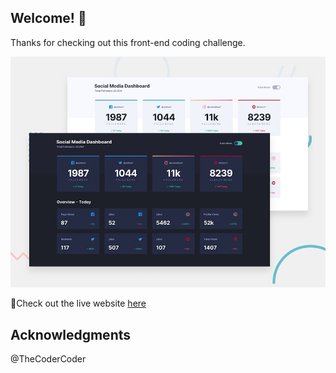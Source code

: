 
## Welcome! 👋

Thanks for checking out this front-end coding challenge.

![Design preview for the Social media dashboard with theme switcher coding challenge](preview.jpg)



🚀Check out the live website [here](https://kaden175ck.github.io/social-media-dashboard/) 

## Acknowledgments 
@TheCoderCoder

